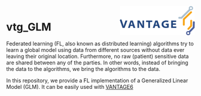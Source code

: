<img src="https://github.com/IKNL/guidelines/blob/master/resources/logos/vantage6.png?raw=true" width=200 align="right">

# vtg_GLM
Federated learning (FL, also known as distributed learning) algorithms try to learn a global model using data from different sources without data ever leaving their original location. Furthermore, no raw (patient) sensitive data are shared between any of the parties. In other words, instead of bringing the data to the algorithms, we bring the algorithms to the data.

In this repository, we provide a FL implementation of a Generalized Linear Model (GLM). It can be easily used with [VANTAGE6](https://github.com/IKNL/VANTAGE6)
